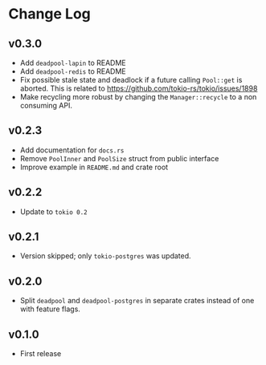 # Change Log

## v0.3.0

* Add `deadpool-lapin` to README
* Add `deadpool-redis` to README
* Fix possible stale state and deadlock if a future calling `Pool::get` is
  aborted. This is related to https://github.com/tokio-rs/tokio/issues/1898
* Make recycling more robust by changing the `Manager::recycle` to a non
  consuming API.

## v0.2.3

* Add documentation for `docs.rs`
* Remove `PoolInner` and `PoolSize` struct from public interface
* Improve example in `README.md` and crate root

## v0.2.2

* Update to `tokio 0.2`

## v0.2.1

* Version skipped; only `tokio-postgres` was updated.

## v0.2.0

* Split `deadpool` and `deadpool-postgres` in separate crates instead of
    one with feature flags.

## v0.1.0

* First release
